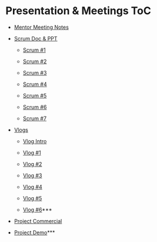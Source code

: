 # Presentation & Meetings ToC

- [Mentor Meeting Notes](Mentor%20Meeting)

- [Scrum Doc & PPT](Scrums)

    - [Scrum #1](Scrums/Scrum%231)

    - [Scrum #2](Scrums/Scrum%232)

    - [Scrum #3](Scrums/Scrum%233)

    - [Scrum #4](Scrums/Scrum%234)

    - [Scrum #5](Scrums/Scrum%235)

    - [Scrum #6](Scrums/Scrum%236)

    - [Scrum #7](Scrums/Scrum%237)

- [Vlogs](Vlogs)

    - [Vlog Intro](https://www.youtube.com/watch?v=y45IOaX7iNw)

    - [Vlog #1](https://www.youtube.com/watch?v=-261BW4R_n4)

    - [Vlog #2](https://www.youtube.com/watch?v=n7I8rsKug_4)

    - [Vlog #3](https://www.youtube.com/watch?v=7E3dxXwa2zc)

    - [Vlog #4](https://www.youtube.com/watch?v=0w5wRAfXe9c)

    - [Vlog #5](https://www.youtube.com/watch?v=_pi-A9BQ5vk)

    - [Vlog #6]()***

- [Project Commercial](https://youtu.be/VtX2HNYYPvA)

- [Project Demo]()***
